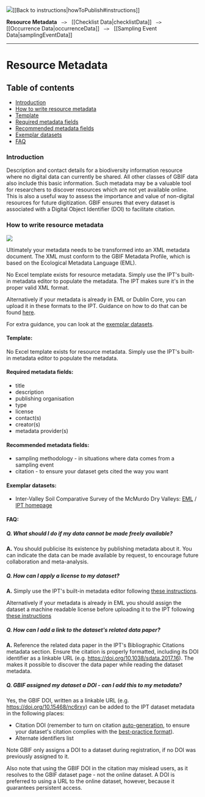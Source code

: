 <img src='https://github.com/gbif/ipt/wiki/gbif-ipt-docs/ipt2/arrow-back-24.png' />[[Back to instructions|howToPublish#instructions]]

**Resource Metadata** &nbsp;&nbsp;``—>``&nbsp;&nbsp; [[Checklist Data|checklistData]] &nbsp;&nbsp;``—>``&nbsp;&nbsp; [[Occurrence Data|occurrenceData]] &nbsp;&nbsp;``—>``&nbsp;&nbsp; [[Sampling Event Data|samplingEventData]]

---

# Resource Metadata

## Table of contents
+ [Introduction](resourceMetadata#introduction)
+ [How to write resource metadata](resourceMetadata#how-to-write-resource-metadata)
+ [Template](resourceMetadata#template)
+ [Required metadata fields](resourceMetadata#required-metadata-fields)
+ [Recommended metadata fields](resourceMetadata#recommended-metadata-fields)
+ [Exemplar datasets](resourceMetadata#exemplar-datasets)
+ [FAQ](resourceMetadata#faq)

### Introduction
Description and contact details for a biodiversity information resource where no digital data can currently be shared.  All other classes of GBIF data also include this basic information.  Such metadata may be a valuable tool for researchers to discover resources which are not yet available online.  This is also a useful way to assess the importance and value of non-digital resources for future digitization. GBIF ensures that every dataset is associated with a Digital Object Identifier (DOI) to facilitate citation.

### How to write resource metadata

<img src='https://github.com/gbif/ipt/wiki/gbif-ipt-docs/ipt2/flow-rm.png' />

Ultimately your metadata needs to be transformed into an XML metadata document. The XML must conform to the GBIF Metadata Profile, which is based on the Ecological Metadata Language (EML). 

No Excel template exists for resource metadata. Simply use the IPT's built-in metadata editor to populate the metadata. The IPT makes sure it's in the proper valid XML format. 

Alternatively if your metadata is already in EML or Dublin Core, you can upload it in these formats to the IPT. Guidance on how to do that can be found [here](IPT2ManualNotes.wiki#upload-a-metadata-file).

For extra guidance, you can look at the [exemplar datasets](resourceMetadata#exemplar-datasets). 

#### Template: 
No Excel template exists for resource metadata. Simply use the IPT's built-in metadata editor to populate the metadata.

#### Required metadata fields: 
* title
* description
* publishing organisation
* type
* license
* contact(s)
* creator(s)
* metadata provider(s)

#### Recommended metadata fields: 
* sampling methodology - in situations where data comes from a sampling event
* citation - to ensure your dataset gets cited the way you want

#### Exemplar datasets: 
* Inter-Valley Soil Comparative Survey of the McMurdo Dry Valleys: [EML](http://ipt.biodiversity.aq/eml.do?r=ictar_ivscs&v=1.0) / [IPT homepage](http://ipt.biodiversity.aq/resource.do?r=ictar_ivscs)

#### FAQ: 

##### Q. What should I do if my data cannot be made freely available?

**A.** You should publicise its existence by publishing metadata about it. You can indicate the data can be made available by request, to encourage future collaboration and meta-analysis.

##### Q. How can I apply a license to my dataset?

**A.** Simply use the IPT's built-in metadata editor following [these instructions](https://github.com/gbif/ipt/wiki/IPT2ApplyingLicense.wiki#dataset-level).  

Alternatively if your metadata is already in EML you should assign the dataset a machine readable license before uploading it to the IPT following [these instructions](https://github.com/gbif/ipt/wiki/IPT2ApplyingLicense.wiki#supplementary-information) 

##### Q. How can I add a link to the dataset's related data paper?

**A.** Reference the related data paper in the IPT's Bibliographic Citations metadata section. Ensure the citation is properly formatted, including its DOI identifier as a linkable URL (e.g. https://doi.org/10.1038/sdata.2017.16). The makes it possible to discover the data paper while reading the dataset metadata. 

##### Q. GBIF assigned my dataset a DOI - can I add this to my metadata?

Yes, the GBIF DOI, written as a linkable URL (e.g. https://doi.org/10.15468/nc6rxy) can be added to the IPT dataset metadata in the following places:
* Citation DOI (remember to turn on citation [auto-generation](https://github.com/gbif/ipt/wiki/IPT2ManualNotes.wiki#citations), to ensure your dataset's citation complies with the [best-practice format](https://github.com/gbif/ipt/wiki/IPT2Citation.wiki)).  
* Alternate identifiers list 

Note GBIF only assigns a DOI to a dataset during registration, if no DOI was previously assigned to it.

Also note that using the GBIF DOI in the citation may mislead users, as it resolves to the GBIF dataset page - not the online dataset. A DOI is preferred to using a URL to the online dataset, however, because it guarantees persistent access. 